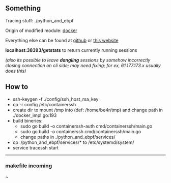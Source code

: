 ## Something
Tracing stuff: ./python\_and\_ebpf

Origin of modified module: [docker](https://github.com/containerSSH/docker)

Everything else can be found at [github](https://github.com/containerSSH/containerssh/) or [this website](https://containerssh.io/)


**localhost:38393/getstats** to return currently running sessions

*(also its possible to leave **dangling** sessions by somehow incorrectly closing connection on cli side; may need fixing; for ex, 61.177.173.x usually does this)*


## How to

+ ssh-keygen -f ./config/ssh\_host\_rsa\_key
+ cp -r config /etc/containerssh
+ create dir to mount /tmp into (def: /home/be4r/tmp) and change path in ./docker\_impl.go:193
+ build bineries: 
  + sudo go build -o containerssh-auth cmd/containerssh/main.go
  + sudo go build -o containerssh cmd/containerssh/main.go
  + change paths in ./python\_and\_ebpf/services/
+ cp ./python\_and\_ebpf/services/* to /etc/systemd/system/
+ service tracessh start


----
### makefile incoming
~                           
